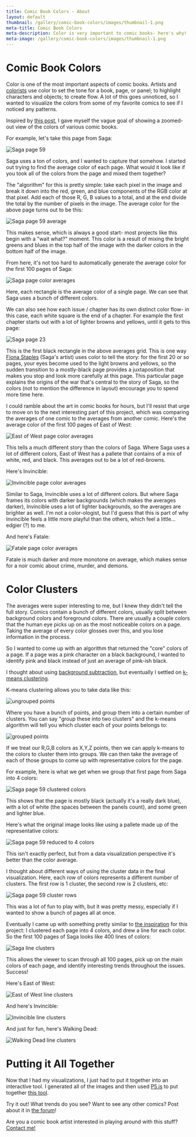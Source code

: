 ```yaml
---
title: Comic Book Colors - About
layout: default
thumbnail: /gallery/comic-book-colors/images/thumbnail-1.png
meta-title: Comic Book Colors
meta-description: Color is very important to comic books- here's why!
meta-image: /gallery/comic-book-colors/images/thumbnail-1.png
---
```


# Comic Book Colors

Color is one of the most important aspects of comic books. Artists and [colorists](https://en.wikipedia.org/wiki/Colorist) use color to set the tone for a book, page, or panel; to highlight characters and objects; to create flow. A lot of this goes unnoticed, so I wanted to visualize the colors from some of my favorite comics to see if I noticed any patterns.

Inspired by [this post](https://www.reddit.com/r/dataisbeautiful/comments/6wccz2/the_average_color_of_every_frame_of_netflixs/), I gave myself the vague goal of showing a zoomed-out view of the colors of various comic books.

For example, let's take this page from Saga:

![Saga page 59](/gallery/comic-book-colors/images/saga-1-page-059.png)

Saga uses a ton of colors, and I wanted to capture that somehow. I started out trying to find the average color of each page. What would it look like if you took all of the colors from the page and mixed them together?

The "algorithm" for this is pretty simple: take each pixel in the image and break it down into the red, green, and blue components of the RGB color at that pixel. Add each of those R, G, B values to a total, and at the end divide the total by the number of pixels in the image. The average color for the above page turns out to be this:

![Saga page 59 average](/gallery/comic-book-colors/images/saga-1-page-059-average.png)

This makes sense, which is always a good start- most projects like this begin with a "wait what?" moment. This color is a result of mixing the bright greens and blues in the top half of the image with the darker colors in the bottom half of the image.

From here, it's not too hard to automatically generate the average color for the first 100 pages of Saga:

![Saga page color averages](/gallery/comic-book-colors/images/saga-1-averages-1.png)

Here, each rectangle is the average color of a single page. We can see that Saga uses a bunch of different colors.

We can also see how each issue / chapter has its own distinct color flow- in this case, each white square is the end of a chapter. For example the first chapter starts out with a lot of lighter browns and yellows, until it gets to this page:

![Saga page 23](/gallery/comic-book-colors/images/saga-1-page-023.png)

This is the first black rectangle in the above averages grid. This is one way [Fiona Staples](https://en.wikipedia.org/wiki/Fiona_Staples) (Saga's artist) uses color to tell the story: for the first 20 or so pages, your eyes become used to the light browns and yellows, so the sudden transition to a mostly-black page provides a juxtaposition that makes you stop and look more carefully at this page. This particular page explains the origins of the war that's central to the story of Saga, so the colors (not to mention the difference in layout) encourage you to spend more time here.

I could ramble about the art in comic books for hours, but I'll resist that urge to move on to the next interesting part of this project, which was comparing the averages of one comic to the averages from another comic. Here's the average color of the first 100 pages of East of West:

![East of West page color averages](/gallery/comic-book-colors/images/east-of-west-averages-1.png)

This tells a much different story than the colors of Saga. Where Saga uses a lot of different colors, East of West has a pallete that contains of a mix of white, red, and black. This averages out to be a lot of red-browns.

Here's Invincible:

![Invincible page color averages](/gallery/comic-book-colors/images/invincible-averages-1.png)

Similar to Saga, Invincible uses a lot of different colors. But where Saga frames its colors with darker backgrounds (which makes the averages darker), Invincible uses a lot of lighter backgrounds, so the averages are brighter as well. I'm not a color-ologist, but I'd guess that this is part of why Invincible feels a little more playful than the others, which feel a little... edgier (?) to me.

And here's Fatale:

![Fatale page color averages](/gallery/comic-book-colors/images/fatale-averages-1.png)

Fatale is much darker and more monotone on average, which makes sense for a noir comic about crime, murder, and demons.

# Color Clusters

The averages were super interesting to me, but I knew they didn't tell the full story. Comics contain a bunch of different colors, usually split between background colors and foreground colors. There are usually a couple colors that the human eye picks up on as the most noticeable colors on a page. Taking the average of every color glosses over this, and you lose information in the process.

So I wanted to come up with an algorithm that returned the "core" colors of a page. If a page was a pink character on a black background, I wanted to identify pink and black instead of just an average of pink-ish black.

I thought about using [background subtraction](https://en.wikipedia.org/wiki/Background_subtraction), but eventually I settled on [k-means clustering](https://en.wikipedia.org/wiki/K-means_clustering).

K-means clustering allows you to take data like this:

![ungrouped points](/gallery/comic-book-colors/images/k-means-1.png)

Where you have a bunch of points, and group them into a certain number of clusters. You can say "group these into two clusters" and the k-means algorithm will tell you which cluster each of your points belongs to:

![grouped points](/gallery/comic-book-colors/images/k-means-2.png)

If we treat our R,G,B colors as X,Y,Z points, then we can apply k-means to the colors to cluster them into groups. We can then take the average of each of those groups to come up with representative colors for the page.

For example, here is what we get when we group that first page from Saga into 4 colors:

![Saga page 59 clustered colors](/gallery/comic-book-colors/images/saga-1-page-059-4-clusters.png)

This shows that the page is mostly black (actually it's a really dark blue), with a lot of white (the spaces between the panels count), and some green and lighter blue.

Here's what the original image looks like using a pallete made up of the representative colors:

![Saga page 59 reduced to 4 colors](/gallery/comic-book-colors/images/saga-1-page-059-reduced-4-colors.png)

This isn't exactly perfect, but from a data visualization perspective it's better than the color average.

I thought about different ways of using the cluster data in the final visualization. Here, each row of colors represents a different number of clusters. The first row is 1 cluster, the second row is 2 clusters, etc:

![Saga page 59 cluster rows](/gallery/comic-book-colors/images/saga-1-page-059-clusters-rows-1.png)

This was a lot of fun to play with, but it was pretty messy, especially if I wanted to show a bunch of pages all at once.

Eventually I came up with something pretty similar to [the inspiration](https://www.reddit.com/r/dataisbeautiful/comments/6wccz2/the_average_color_of_every_frame_of_netflixs/) for this project: I clustered each page into 4 colors, and drew a line for each color. So the first 100 pages of Saga looks like 400 lines of colors:

![Saga line clusters](/gallery/comic-book-colors/images/saga-1-line-clusters-1.png)

This allows the viewer to scan through all 100 pages, pick up on the main colors of each page, and identify interesting trends throughout the issues. Success!

Here's East of West:

![East of West line clusters](/gallery/comic-book-colors/images/east-of-west-line-clusters-1.png)

And here's Invincible:

![Invincible line clusters](/gallery/comic-book-colors/images/invincible-line-clusters-1.png)

And just for fun, here's Walking Dead:

![Walking Dead line clusters](/gallery/comic-book-colors/images/walking-dead-line-clusters-1.png)

# Putting it All Together

Now that I had my visualizations, I just had to put it together into an interactive tool. I generated all of the images and then used [P5.js](/tutorials/p5js) to put together [this tool](/gallery/comic-book-colors/interactive.html).

Try it out! What trends do you see? Want to see any other comics? Post about it in [the forum](http://forum.happycoding.io)!

Are you a comic book artist interested in playing around with this stuff? [Contact me!](/about/contact)
